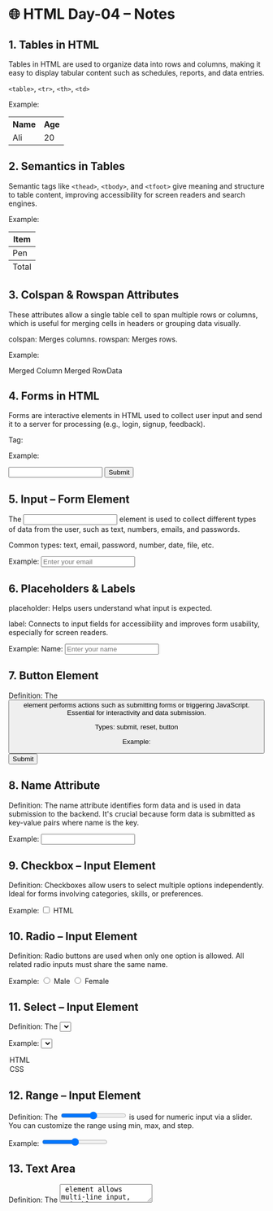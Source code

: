 # 🌐 HTML Day-04 – Notes

## 1.  Tables in HTML
Tables in HTML are used to organize data into rows and columns, making it easy to display tabular content such as schedules, reports, and data entries.

`<table>`, `<tr>`, `<th>`, `<td>`

Example:
<table>
  <tr><th>Name</th><th>Age</th></tr>
  <tr><td>Ali</td><td>20</td></tr>
</table>

## 2. Semantics in Tables
Semantic tags like `<thead>`, `<tbody>`, and `<tfoot>` give meaning and structure to table content, improving accessibility for screen readers and search engines.

Example:
<table>
  <thead><tr><th>Item</th></tr></thead>
  <tbody><tr><td>Pen</td></tr></tbody>
  <tfoot><tr><td>Total</td></tr></tfoot>
</table>

## 3. Colspan & Rowspan Attributes
These attributes allow a single table cell to span multiple rows or columns, which is useful for merging cells in headers or grouping data visually.

colspan: Merges columns.
rowspan: Merges rows.

Example:
<tr>
  <td colspan="2">Merged Column</td>
</tr>
<tr>
  <td rowspan="2">Merged Row</td><td>Data</td>
</tr>

## 4. Forms in HTML
Forms are interactive elements in HTML used to collect user input and send it to a server for processing (e.g., login, signup, feedback).

Tag: <form>

Example:
<form>
  <input type="text" />
  <button type="submit">Submit</button>
</form>

## 5. Input – Form Element
The <input> element is used to collect different types of data from the user, such as text, numbers, emails, and passwords.

Common types: text, email, password, number, date, file, etc.

Example:
<input type="email" placeholder="Enter your email" />

## 6. Placeholders & Labels
placeholder: Helps users understand what input is expected.

label: Connects to input fields for accessibility and improves form usability, especially for screen readers.

Example:
<label for="name">Name:</label>
<input type="text" id="name" placeholder="Enter your name" />

## 7. Button Element
Definition: The <button> element performs actions such as submitting forms or triggering JavaScript. Essential for interactivity and data submission.

Types: submit, reset, button

Example:
<button type="submit">Submit</button>

## 8. Name Attribute
Definition: The name attribute identifies form data and is used in data submission to the backend. It's crucial because form data is submitted as key-value pairs where name is the key.

Example:
<input type="text" name="username" />

## 9. Checkbox – Input Element
Definition: Checkboxes allow users to select multiple options independently. Ideal for forms involving categories, skills, or preferences.

Example:
<input type="checkbox" name="skill" value="HTML"> HTML

## 10. Radio – Input Element
Definition: Radio buttons are used when only one option is allowed. All related radio inputs must share the same name.

Example:
<input type="radio" name="gender" value="male"> Male
<input type="radio" name="gender" value="female"> Female

## 11. Select – Input Element
Definition: The <select> element provides a dropdown list. It’s useful for selecting one item from a fixed set of choices (like country, course, etc.).

Example:
<select>
  <option value="html">HTML</option>
  <option value="css">CSS</option>
</select>

## 12. Range – Input Element
Definition: The <input type="range"> is used for numeric input via a slider. You can customize the range using min, max, and step.

Example:
<input type="range" min="1" max="100" step="5">

## 13. Text Area
Definition: The <textarea> element allows multi-line input, suitable for long-form content like comments, reviews, or messages.

Example:
<textarea rows="4" cols="30">Enter your feedback...</textarea>